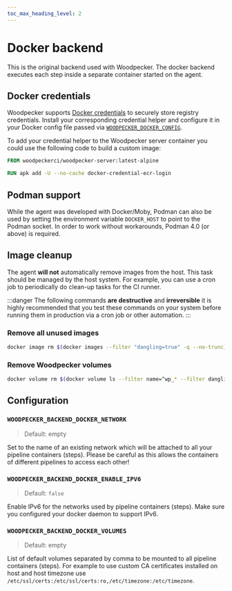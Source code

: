 ```yaml
---
toc_max_heading_level: 2
---
```


# Docker backend

This is the original backend used with Woodpecker. The docker backend executes each step inside a separate container started on the agent.

## Docker credentials

Woodpecker supports [Docker credentials](https://github.com/docker/docker-credential-helpers) to securely store registry credentials. Install your corresponding credential helper and configure it in your Docker config file passed via [`WOODPECKER_DOCKER_CONFIG`](../10-server-config.md#woodpecker_docker_config).

To add your credential helper to the Woodpecker server container you could use the following code to build a custom image:

```dockerfile
FROM woodpeckerci/woodpecker-server:latest-alpine

RUN apk add -U --no-cache docker-credential-ecr-login
```

## Podman support

While the agent was developed with Docker/Moby, Podman can also be used by setting the environment variable `DOCKER_HOST` to point to the Podman socket. In order to work without workarounds, Podman 4.0 (or above) is required.

## Image cleanup

The agent **will not** automatically remove images from the host. This task should be managed by the host system. For example, you can use a cron job to periodically do clean-up tasks for the CI runner.

:::danger
The following commands **are destructive** and **irreversible** it is highly recommended that you test these commands on your system before running them in production via a cron job or other automation.
:::

### Remove all unused images

<!-- cspell:ignore trunc -->

```bash
docker image rm $(docker images --filter "dangling=true" -q --no-trunc)
```

### Remove Woodpecker volumes

```bash
docker volume rm $(docker volume ls --filter name=^wp_* --filter dangling=true  -q)
```

## Configuration

### `WOODPECKER_BACKEND_DOCKER_NETWORK`

> Default: empty

Set to the name of an existing network which will be attached to all your pipeline containers (steps). Please be careful as this allows the containers of different pipelines to access each other!

### `WOODPECKER_BACKEND_DOCKER_ENABLE_IPV6`

> Default: `false`

Enable IPv6 for the networks used by pipeline containers (steps). Make sure you configured your docker daemon to support IPv6.

### `WOODPECKER_BACKEND_DOCKER_VOLUMES`

> Default: empty

List of default volumes separated by comma to be mounted to all pipeline containers (steps). For example to use custom CA
certificates installed on host and host timezone use `/etc/ssl/certs:/etc/ssl/certs:ro,/etc/timezone:/etc/timezone`.
